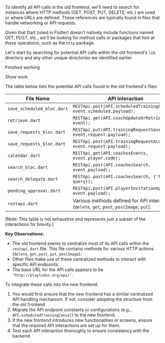 To identify all API calls in the old frontend, we'll need to search for instances where HTTP methods (GET, POST, PUT, DELETE, etc.) are used or where URLs are defined. These references are typically found in files that handle networking or API requests.

Given that Dart (used in Flutter) doesn't natively include functions named GET, POST, etc., we'll be looking for method calls or packages that hint at these operations, such as the `http` package.

Let's start by searching for potential API calls within the old frontend's `lib` directory and any other unique directories we identified earlier.

Finished working

Show work

The table below lists the potential API calls found in the old frontend's files:

|File Name|API Interaction|
|---|---|
|`save_scheduled_bloc.dart`|`RESTApi.post(API.scheduledTrainingCancel, event.scheduled.payload);`|
|`retrieve.dart`|`RESTApi.get(API.coachUpdateOrRetrieve, event);`|
|`save_requests_bloc.dart`|`RESTApi.put(API.trainingRequestSave, event.request.payload);`|
|`save_requests_bloc.dart`|`RESTApi.post(API.trainingRequestAccept, event.request.payload);`|
|`calendar.dart`|`RESTApi.get(API.coachesEvents, event.player.code);`|
|`search_bloc.dart`|`RESTApi.post(API.coachesSearch, event.payload);`|
|`search_delegate.dart`|`RESTApi.post(API.coachesSearch, {'text': query});`|
|`pending_approval.dart`|`RESTApi.post(API.playerInvitationApproval, event.payload);`|
|`restapi.dart`|Various methods defined for API interactions (`delete`, `get`, `post`, `postImage`, `put`).|

(Note: This table is not exhaustive and represents just a subset of the interactions for brevity.)

**Key Observations:**

- The old frontend seems to centralize most of its API calls within the `restapi.dart` file. This file contains methods for various HTTP actions (`delete`, `get`, `post`, `put`, `postImage`).
- Other files make use of these centralized methods to interact with specific API endpoints.
- The base URL for the API calls appears to be `'http://playludus.org/api/'`.

To integrate these calls into the new frontend:

1. You would first ensure that the new frontend has a similar centralized API handling mechanism. If not, consider adopting the structure from the old frontend.
2. Migrate the API endpoint constants or configurations (e.g., `API.scheduledTrainingCancel`) to the new frontend.
3. If the new frontend introduces new functionalities or screens, ensure that the required API interactions are set up for them.
4. Test each API interaction thoroughly to ensure consistency with the backend.
